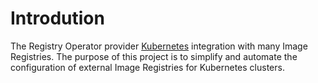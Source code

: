 # Introdution

The Registry Operator provider [Kubernetes](https://kubernetes.io) integration with many Image Registries. The purpose of this project is to simplify and automate the configuration of external Image Registries for Kubernetes clusters.
